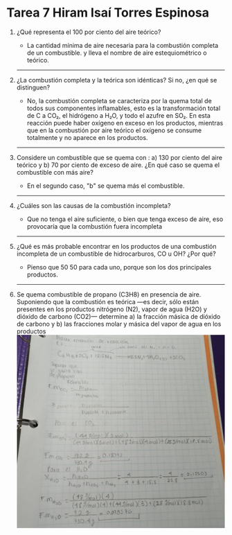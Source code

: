 # Tarea 7       Hiram Isaí Torres Espinosa

1. ¿Qué representa el 100 por ciento del aire teórico? 
	- La cantidad mínima de aire necesaria para la combustión completa de un combustible. y lleva el nombre de aire estequiométrico o teórico.
	---
2. ¿La combustión completa y la teórica son idénticas? Si no, ¿en qué se distinguen? 
	- No, la combustión completa se caracteriza por la quema total de todos sus componentes inflamables, esto es la transformación total de C a CO₂, el hidrógeno a H₂O, y todo el azufre en SO₂. En esta reacción puede haber oxígeno en exceso en los productos, mientras que en la combustión por aire teórico el oxígeno se consume totalmente y no aparece en los productos.
	---
3. Considere un combustible que se quema con :
a) 130 por ciento del aire teórico y 
b) 70 por ciento de exceso de aire. ¿En qué caso se quema el combustible con más aire? 
	- En el segundo caso, "b" se quema más el combustible. 
	---
4. ¿Cuáles son las causas de la combustión incompleta? 
	- Que no tenga el aire suficiente, o bien que tenga exceso de aire, eso provocaría que la combustión fuera incompleta
	---
5. ¿Qué es más probable encontrar en los productos de una combustión incompleta de un combustible de hidrocarburos, CO u OH? ¿Por qué? 
	- Pienso que 50 50 para cada uno, porque son los dos principales productos.
	---
	
6. Se quema combustible de propano (C3H8) en presencia de aire. Suponiendo que la combustión es teórica —es decir, sólo están presentes en los productos nitrógeno (N2), vapor de agua (H2O) y dióxido de carbono (CO2)— determine a) la fracción másica de dióxido de carbono y b) las fracciones molar y másica del vapor de agua en los productos
![img](tarea7.jpeg)
